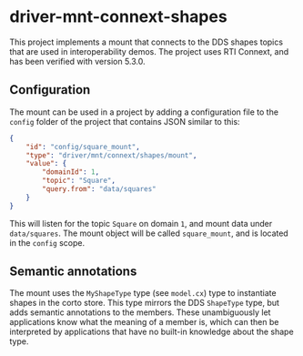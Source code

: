 # driver-mnt-connext-shapes
This project implements a mount that connects to the DDS shapes topics that are used in interoperability demos. The project uses RTI Connext, and has been verified with version 5.3.0.

## Configuration
The mount can be used in a project by adding a configuration file to the `config` folder of the project that contains JSON similar to this:

```json
{
    "id": "config/square_mount",
    "type": "driver/mnt/connext/shapes/mount",
    "value": {
        "domainId": 1,
        "topic": "Square",
        "query.from": "data/squares"
    }
}
```
This will listen for the topic `Square` on domain `1`, and mount data under `data/squares`. The mount object will be called `square_mount`, and is located in the `config` scope.

## Semantic annotations
The mount uses the `MyShapeType` type (see `model.cx`) type to instantiate shapes in the corto store. This type mirrors the DDS `ShapeType` type, but adds semantic annotations to the members. These unambiguously let applications know what the meaning of a member is, which can then be interpreted by applications that have no built-in knowledge about the shape type.
